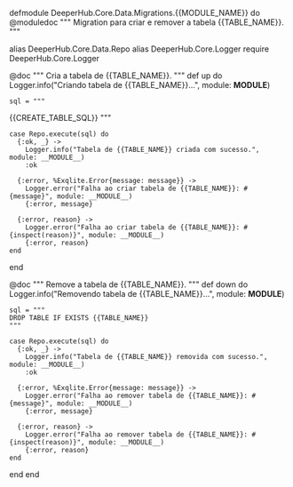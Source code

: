 defmodule DeeperHub.Core.Data.Migrations.{{MODULE_NAME}} do
  @moduledoc """
  Migration para criar e remover a tabela {{TABLE_NAME}}.
  """

  alias DeeperHub.Core.Data.Repo
  alias DeeperHub.Core.Logger
  require DeeperHub.Core.Logger

  @doc """
  Cria a tabela de {{TABLE_NAME}}.
  """
  def up do
    Logger.info("Criando tabela de {{TABLE_NAME}}...", module: __MODULE__)

    sql = """
{{CREATE_TABLE_SQL}}
    """

    case Repo.execute(sql) do
      {:ok, _} ->
        Logger.info("Tabela de {{TABLE_NAME}} criada com sucesso.", module: __MODULE__)
        :ok

      {:error, %Exqlite.Error{message: message}} ->
        Logger.error("Falha ao criar tabela de {{TABLE_NAME}}: #{message}", module: __MODULE__)
        {:error, message}
        
      {:error, reason} ->
        Logger.error("Falha ao criar tabela de {{TABLE_NAME}}: #{inspect(reason)}", module: __MODULE__)
        {:error, reason}
    end
  end

  @doc """
  Remove a tabela de {{TABLE_NAME}}.
  """
  def down do
    Logger.info("Removendo tabela de {{TABLE_NAME}}...", module: __MODULE__)

    sql = """
    DROP TABLE IF EXISTS {{TABLE_NAME}}
    """

    case Repo.execute(sql) do
      {:ok, _} ->
        Logger.info("Tabela de {{TABLE_NAME}} removida com sucesso.", module: __MODULE__)
        :ok

      {:error, %Exqlite.Error{message: message}} ->
        Logger.error("Falha ao remover tabela de {{TABLE_NAME}}: #{message}", module: __MODULE__)
        {:error, message}
        
      {:error, reason} ->
        Logger.error("Falha ao remover tabela de {{TABLE_NAME}}: #{inspect(reason)}", module: __MODULE__)
        {:error, reason}
    end
  end
end
